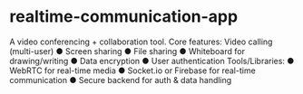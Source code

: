 # realtime-communication-app
A video conferencing + collaboration tool. Core features:  Video calling (multi-user) ● Screen sharing ● File sharing ● Whiteboard for drawing/writing ● Data encryption ● User authentication Tools/Libraries: ● WebRTC for real-time media ● Socket.io or Firebase for real-time communication ● Secure backend for auth &amp; data handling
